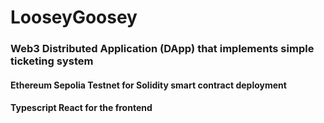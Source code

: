 # LooseyGoosey

### Web3 Distributed Application (DApp) that implements simple ticketing system
####  Ethereum Sepolia Testnet for Solidity smart contract deployment
#### Typescript React for the frontend

